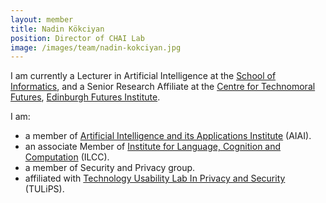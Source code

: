 ```yaml
---
layout: member
title: Nadin Kökciyan
position: Director of CHAI Lab
image: /images/team/nadin-kokciyan.jpg
---
```


I am currently a Lecturer in Artificial Intelligence at the [School of Informatics](https://www.ed.ac.uk/informatics), and a Senior Research Affiliate at the [Centre for Technomoral Futures](https://www.technomoralfutures.uk/), [Edinburgh Futures Institute](https://efi.ed.ac.uk/).

I am:
* a member of [Artificial Intelligence and its Applications Institute](https://web.inf.ed.ac.uk/aiai) (AIAI).
* an associate Member of [Institute for Language, Cognition and Computation](https://www.inf.ed.ac.uk/research/ilcc/) (ILCC).
* a member of Security and Privacy group.
* affiliated with [Technology Usability Lab In Privacy and Security](https://groups.inf.ed.ac.uk/tulips/) (TULiPS).
